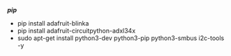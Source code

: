***pip***
- pip install adafruit-blinka
- pip install adafruit-circuitpython-adxl34x
- sudo apt-get install python3-dev python3-pip python3-smbus i2c-tools -y
